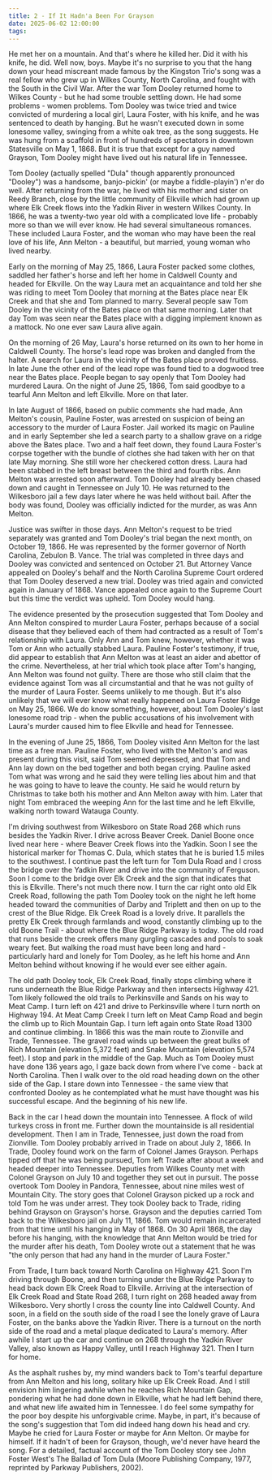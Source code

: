 ```yaml
---
title: 2 - If It Hadn'a Been For Grayson 
date: 2025-06-02 12:00:00
tags:
---
```


He met her on a mountain. And that's where he killed her. Did it with his knife, he did. Well now, boys.  Maybe it's no surprise to you that the hang down your head miscreant made famous by the Kingston Trio's song was a real fellow who grew up in Wilkes County, North Carolina, and fought with the South in the Civil War. After the war Tom Dooley returned home to Wilkes County - but he had some trouble settling down. He had some problems - women problems. Tom Dooley was twice tried and twice convicted of murdering a local girl, Laura Foster, with his knife, and he was sentenced to death by hanging. But he wasn't executed down in some lonesome valley, swinging from a white oak tree, as the song suggests. He was hung from a scaffold in front of hundreds of spectators in downtown Statesville on May 1, 1868.  But it is true that except for a guy named Grayson, Tom Dooley might have lived out his natural life in Tennessee. 

Tom Dooley (actually spelled "Dula" though apparently pronounced "Dooley") was a handsome, banjo-pickin' (or maybe a fiddle-playin') n'er do well. After returning from the war, he lived with his mother and sister on Reedy Branch, close by the little community of Elkville which had grown up where Elk Creek flows into the Yadkin River in western Wilkes County.  In 1866, he was a twenty-two year old with a complicated love life - probably more so than we will ever know.  He had several simultaneous romances. These included Laura Foster, and the woman who may have been the real love of his life, Ann Melton - a beautiful, but married, young woman who lived nearby. 

Early on the morning of May 25, 1866, Laura Foster packed some clothes, saddled her father's horse and left her home in Caldwell County and headed for Elkville. On the way Laura met an acquaintance and told her she was riding to meet Tom Dooley that morning at the Bates place near Elk Creek and that she and Tom planned to marry.  Several people saw Tom Dooley in the vicinity of the Bates place on that same morning. Later that day Tom was seen near the Bates place with a digging implement known as a mattock. No one ever saw Laura alive again. 

On the morning of 26 May, Laura's horse returned on its own to her home in Caldwell County.  The horse's lead rope was broken and dangled from the halter.  A search for Laura in the vicinity of the Bates place proved fruitless. In late June the other end of the lead rope was found tied to a dogwood tree near the Bates place. People began to say openly that Tom Dooley had murdered Laura.  On the night of June 25, 1866, Tom said goodbye to a tearful Ann Melton and left Elkville. More on that later. 

In late August of 1866, based on public comments she had made, Ann Melton's cousin, Pauline Foster, was arrested on suspicion of being an accessory to the murder of Laura Foster.  Jail worked its magic on Pauline and in early September she led a search party to a shallow grave on a ridge above the Bates place. Two and a half feet down, they found Laura Foster's corpse together with the bundle of clothes she had taken with her on that late May morning. She still wore her checkered cotton dress. Laura had been stabbed in the left breast between the third and fourth ribs. Ann Melton was arrested soon afterward. Tom Dooley had already been chased down and caught in Tennessee on July 10.  He was returned to the Wilkesboro jail a few days later where he was held without bail. After the body was found, Dooley was officially indicted for the murder, as was Ann Melton. 

Justice was swifter in those days. Ann Melton's request to be tried separately was granted and Tom Dooley's trial began the next month, on October 19, 1866. He was represented by the former governor of North Carolina, Zebulon B. Vance.  The trial was completed in three days and Dooley was convicted and sentenced on October 21. But Attorney Vance appealed on Dooley's behalf and the North Carolina Supreme Court ordered that Tom Dooley deserved a new trial. Dooley was tried again and convicted again in January of 1868. Vance appealed once again to the Supreme Court but this time the verdict was upheld. Tom Dooley would hang. 

The evidence presented by the prosecution suggested that Tom Dooley and Ann Melton conspired to murder Laura Foster, perhaps because of a social disease that they believed each of them had contracted as a result of Tom's relationship with Laura.  Only Ann and Tom knew, however, whether it was Tom or Ann who actually stabbed Laura. Pauline Foster's testimony, if true, did appear to establish that Ann Melton was at least an aider and abettor of the crime. Nevertheless, at her trial which took place after Tom's hanging, Ann Melton was found not guilty.  There are those who still claim that the evidence against Tom was all circumstantial and that he was not guilty of the murder of Laura Foster.  Seems unlikely to me though. But it's also unlikely that we will ever know what really happened on Laura Foster Ridge on May 25, 1866. We do know something, however, about Tom Dooley's last lonesome road trip - when the public accusations of his involvement with Laura's murder caused him to flee Elkville and head for Tennessee. 

In the evening of June 25, 1866, Tom Dooley visited Ann Melton for the last time as a free man. Pauline Foster, who lived with the Melton's and was present during this visit, said Tom seemed depressed, and that Tom and Ann lay down on the bed together and both began crying. Pauline asked Tom what was wrong and he said they were telling lies about him and that he was going to have to leave the county.  He said he would return by Christmas to take both his mother and Ann Melton away with him.  Later that night Tom embraced the weeping Ann for the last time and he left Elkville, walking north toward Watauga County. 

I'm driving southwest from Wilkesboro on State Road 268 which runs besides the Yadkin River.  I drive across Beaver Creek. Daniel Boone once lived near here - where Beaver Creek flows into the Yadkin.  Soon I see the historical marker for Thomas C. Dula, which states that he is buried 1.5 miles to the southwest. I continue past the left turn for Tom Dula Road and I cross the bridge over the Yadkin River and drive into the community of Ferguson.  Soon I come to the bridge over Elk Creek and the sign that indicates that this is Elkville. There's not much there now.  I turn the car right onto old Elk Creek Road, following the path Tom Dooley took on the night he left home headed toward the communities of Darby and Triplett and then on up to the crest of the Blue Ridge. Elk Creek Road is a lovely drive. It parallels the pretty Elk Creek through farmlands and wood, constantly climbing up to the old Boone Trail - about where the Blue Ridge Parkway is today. The old road that runs beside the creek offers many gurgling cascades and pools to soak weary feet.  But walking the road must have been long and hard - particularly hard and lonely for Tom Dooley, as he left his home and Ann Melton behind without knowing if he would ever see either again. 

The old path Dooley took, Elk Creek Road, finally stops climbing where it runs underneath the Blue Ridge Parkway and then intersects Highway 421. Tom likely followed the old trails to Perkinsville and Sands on his way to Meat Camp. I turn left on 421 and drive to Perkinsville where I turn north on Highway 194. At Meat Camp Creek I turn left on Meat Camp Road and begin the climb up to Rich Mountain Gap. I turn left again onto State Road 1300 and continue climbing. In 1866 this was the main route to Zionville and Trade, Tennessee.  The gravel road winds up between the great bulks of Rich Mountain (elevation 5,372 feet) and Snake Mountain (elevation 5,574 feet). I stop and park in the middle of the Gap. Much as Tom Dooley must have done 136 years ago, I gaze back down from where I've come - back at North Carolina. Then I walk over to the old road heading down on the other side of the Gap. I stare down into Tennessee - the same view that confronted Dooley as he contemplated what he must have thought was his successful escape. And the beginning of his new life. 

Back in the car I head down the mountain into Tennessee.  A flock of wild turkeys cross in front me. Further down the mountainside is all residential development. Then I am in Trade, Tennessee, just down the road from Zionville. Tom Dooley probably arrived in Trade on about July 2, 1866. In Trade, Dooley found work on the farm of Colonel James Grayson. Perhaps tipped off that he was being pursued, Tom left Trade after about a week and headed deeper into Tennessee. Deputies from Wilkes County met with Colonel Grayson on July 10 and together they set out in pursuit. The posse overtook Tom Dooley in Pandora, Tennessee, about nine miles west of Mountain City.  The story goes that Colonel Grayson picked up a rock and told Tom he was under arrest. They took Dooley back to Trade, riding behind Grayson on Grayson's horse.  Grayson and the deputies carried Tom back to the Wilkesboro jail on July 11, 1866.  Tom would remain incarcerated from that time until his hanging in May of 1868. On 30 April 1868, the day before his hanging, with the knowledge that Ann Melton would be tried for the murder after his death, Tom Dooley wrote out a statement that he was "the only person that had any hand in the murder of Laura Foster."

From Trade, I turn back toward North Carolina on Highway 421. Soon I'm driving through Boone, and then turning under the Blue Ridge Parkway to head back down Elk Creek Road to Elkville. Arriving at the intersection of Elk Creek Road and State Road 268, I turn right on 268 headed away from Wilkesboro.  Very shortly I cross the county line into Caldwell County.  And soon, in a field on the south side of the road I see the lonely grave of Laura Foster, on the banks above the Yadkin River.  There is a turnout on the north side of the road and a metal plaque dedicated to Laura's memory.  After awhile I start up the car and continue on 268 through the Yadkin  River Valley, also known as Happy Valley, until I reach Highway 321.  Then I turn for home. 

As the asphalt rushes by, my mind wanders back to Tom's tearful departure from Ann Melton and his long, solitary hike up Elk Creek Road. And I still envision him lingering awhile when he reaches Rich Mountain Gap, pondering what he had done down in Elkville, what he had left behind there, and what new life awaited him in Tennessee.  I do feel some sympathy for the poor boy despite his unforgivable crime.  Maybe, in part, it's because of the song's suggestion that Tom did indeed hang down his head and cry.  Maybe he cried for Laura Foster or maybe for Ann Melton.  Or maybe for himself. If it hadn't of been for Grayson, though, we'd never have heard the song. 
For a detailed, factual account of the Tom Dooley story see John Foster West's The Ballad of Tom Dula  (Moore Publishing Company, 1977, reprinted by Parkway Publishers, 2002). 
